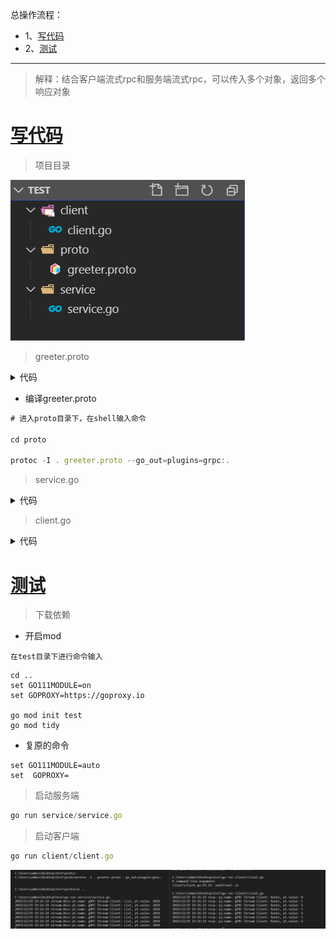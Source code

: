 总操作流程：
- 1、[写代码](#go-01)
- 2、[测试](#go-02)

***

> 解释：结合客户端流式rpc和服务端流式rpc，可以传入多个对象，返回多个响应对象

# <a name="go-01" href="#" >写代码</a>

> 项目目录

![](image/1-1.png)

> greeter.proto

<details>
<summary>代码</summary>

```js
syntax = "proto3";

package proto;

service StreamService {
    rpc Route(stream StreamRequest) returns (stream StreamResponse) {};
}


message StreamPoint {
  string name = 1;
  int32 value = 2;
}

message StreamRequest {
  StreamPoint pt = 1;
}

message StreamResponse {
  StreamPoint pt = 1;
}
```

</details>

- 编译greeter.proto

```js
# 进入proto目录下，在shell输入命令

cd proto

protoc -I . greeter.proto --go_out=plugins=grpc:.
```

> service.go

<details>
<summary>代码</summary>

```go
package main

import (
	"log"
	"net"
	"io"
	"google.golang.org/grpc"
	proto "test/proto"
 
)
 
type StreamService struct{}

const (
    PORT = "9002"
)

func main() {
    lis, err := net.Listen("tcp", ":"+PORT)
    if err != nil {
        log.Fatalf("net.Listen err: %v", err)
	}
	
	server := grpc.NewServer()
	proto.RegisterStreamServiceServer(server, &StreamService{})
	
    server.Serve(lis)
}

func (s *StreamService) Route(stream proto.StreamService_RouteServer) error {
    n := 0
    for {
        err := stream.Send(&proto.StreamResponse{
            Pt: &proto.StreamPoint{
                Name:  "gPRC Stream Client: Route",
                Value: int32(n),
            },
        })
        if err != nil {
            return err
        }

        r, err := stream.Recv()
        if err == io.EOF {
            return nil
        }
        if err != nil {
            return err
        }

        n++

        log.Printf("stream.Recv pt.name: %s, pt.value: %d", r.Pt.Name, r.Pt.Value)
    }

    return nil
}
```

</details>

> client.go

<details>
<summary>代码</summary>

```go
package main
 
import (
	"log"
	"context"
	"io"
	"google.golang.org/grpc"
	proto "test/proto"
)
 
const (
    PORT = "9002"
)

func main() {
    conn, err := grpc.Dial(":"+PORT, grpc.WithInsecure())
    if err != nil {
        log.Fatalf("grpc.Dial err: %v", err)
    }

    defer conn.Close()

    client := proto.NewStreamServiceClient(conn)

    err = printRoute(client, &proto.StreamRequest{Pt: &proto.StreamPoint{Name: "gRPC Stream Client: List", Value: 2018}})
    if err != nil {
        log.Fatalf("printLists.err: %v", err)
    }
}

func printRoute(client proto.StreamServiceClient, r *proto.StreamRequest) error {
    stream, err := client.Route(context.Background())
    if err != nil {
        return err
    }

    for n := 0; n <= 6; n++ {
        err = stream.Send(r)
        if err != nil {
            return err
        }

        resp, err := stream.Recv()
        if err == io.EOF {
            break
        }
        if err != nil {
            return err
        }

        log.Printf("resp: pj.name: %s, pt.value: %d", resp.Pt.Name, resp.Pt.Value)
    }

    stream.CloseSend()

    return nil
}
```

</details>

# <a name="go-02" href="#" >测试</a>

> 下载依赖

- 开启mod

`在test目录下进行命令输入`

```shell
cd ..
set GO111MODULE=on
set GOPROXY=https://goproxy.io

go mod init test
go mod tidy
```

- 复原的命令

```
set GO111MODULE=auto
set  GOPROXY=
```

> 启动服务端

```js
go run service/service.go
```

> 启动客户端

```js
go run client/client.go
```

![](image/4-1.png)
